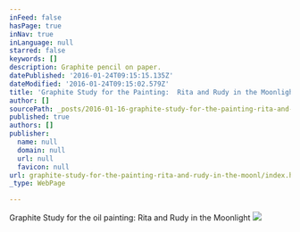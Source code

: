 ```yaml
---
inFeed: false
hasPage: true
inNav: true
inLanguage: null
starred: false
keywords: []
description: Graphite pencil on paper.
datePublished: '2016-01-24T09:15:15.135Z'
dateModified: '2016-01-24T09:15:02.579Z'
title: 'Graphite Study for the Painting:  Rita and Rudy in the Moonlight.'
author: []
sourcePath: _posts/2016-01-16-graphite-study-for-the-painting-rita-and-rudy-in-the-moonl.md
published: true
authors: []
publisher:
  name: null
  domain: null
  url: null
  favicon: null
url: graphite-study-for-the-painting-rita-and-rudy-in-the-moonl/index.html
_type: WebPage

---
```

Graphite Study for the oil painting:  Rita and Rudy in the Moonlight
![](https://s3-us-west-2.amazonaws.com/the-grid-img/p/0eca6e0239fa15f00e5ebdb1e9d7f15fe6335ea4.jpg)